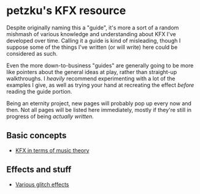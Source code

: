 # petzku's KFX resource

Despite originally naming this a "guide", it's more a sort of a random mishmash of various knowledge and understanding about KFX I've developed over time. Calling it a guide is kind of misleading, though I suppose some of the things I've written (or will write) here could be considered as such.

Even the more down-to-business "guides" are generally going to be more like pointers about the general ideas at play, rather than straight-up walkthroughs. I _heavily_ recommend experimenting with a lot of the examples I give, as well as trying your hand at recreating the effect _before_ reading the guide portion.

Being an eternity project, new pages will probably pop up every now and then. Not all pages will be listed here immediately, mostly if they're still in progress of being _actually written_.

## Basic concepts

- [KFX in terms of music theory](guides/music-theory)

## Effects and stuff

- [Various glitch effects](guides/glitch)